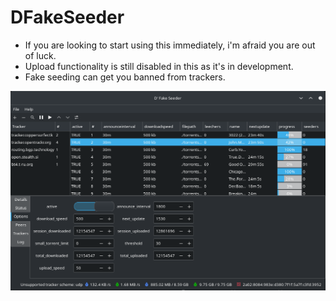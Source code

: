 # DFakeSeeder

- If you are looking to start using this immediately, i'm afraid you are out of luck.
- Upload functionality is still disabled in this as it's in development.
- Fake seeding can get you banned from trackers.

![DFakeSeeder screenshot](https://github.com/dmzoneill/dFakeSeeder/blob/main/d_fake_seeder/images/screenshot.png)
